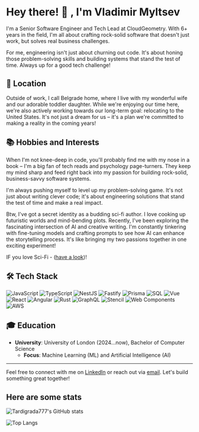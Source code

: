 # Hey there! 👋 , I'm Vladimir Myltsev

I'm a Senior Software Engineer and Tech Lead at CloudGeometry. With 6+ years in the field, I'm all about crafting rock-solid software that doesn't just work, but solves real business challenges.

For me, engineering isn't just about churning out code. It's about honing those problem-solving skills and building systems that stand the test of time. Always up for a good tech challenge!

## 📍 Location

Outside of work, I call Belgrade home, where I live with my wonderful wife and our adorable toddler daughter. While we're enjoying our time here, we're also actively working towards our long-term goal: relocating to the United States. It's not just a dream for us – it's a plan we're committed to making a reality in the coming years!

## 📚 Hobbies and Interests

When I'm not knee-deep in code, you'll probably find me with my nose in a book – I'm a big fan of tech reads and psychology page-turners. They keep my mind sharp and feed right back into my passion for building rock-solid, business-savvy software systems.

I'm always pushing myself to level up my problem-solving game. It's not just about writing clever code; it's about engineering solutions that stand the test of time and make a real impact.

Btw, I've got a secret identity as a budding sci-fi author. I love cooking up futuristic worlds and mind-bending plots. Recently, I've been exploring the fascinating intersection of AI and creative writing. I'm constantly tinkering with fine-tuning models and crafting prompts to see how AI can enhance the storytelling process. It's like bringing my two passions together in one exciting experiment!

IF you love Sci-Fi - ([have a look](https://www.amazon.com/gp/product/B0CQWM3Q9Z?ref_=dbs_m_mng_rwt_calw_tkin_0&storeType=ebooks))!

## 🛠️ Tech Stack

![JavaScript](https://img.shields.io/badge/-JavaScript-F7DF1E?style=flat&logo=JavaScript&logoColor=white)
![TypeScript](https://img.shields.io/badge/-TypeScript-3178C6?style=flat&logo=TypeScript&logoColor=white)
![NestJS](https://img.shields.io/badge/-NestJS-E0234E?style=flat&logo=NestJS&logoColor=white)
![Fastify](https://img.shields.io/badge/-Fastify-000000?style=flat&logo=Fastify&logoColor=white)
![Prisma](https://img.shields.io/badge/-Prisma-2D3748?style=flat&logo=Prisma&logoColor=white)
![SQL](https://img.shields.io/badge/-SQL-4479A1?style=flat&logo=MySQL&logoColor=white)
![Vue](https://img.shields.io/badge/-Vue-4FC08D?style=flat&logo=Vue.js&logoColor=white)
![React](https://img.shields.io/badge/-React-61DAFB?style=flat&logo=React&logoColor=white)
![Angular](https://img.shields.io/badge/-Angular-DD0031?style=flat&logo=Angular&logoColor=white)
![Rust](https://img.shields.io/badge/-Rust-000000?style=flat&logo=Rust&logoColor=white)
![GraphQL](https://img.shields.io/badge/-GraphQL-E10098?style=flat&logo=GraphQL&logoColor=white)
![Stencil](https://img.shields.io/badge/-Stencil-3333FF?style=flat&logo=Stencil.js&logoColor=white)
![Web Components](https://img.shields.io/badge/-Web%20Components-29ABE2?style=flat&logo=webcomponents.org&logoColor=white)
![AWS](https://img.shields.io/badge/-AWS-232F3E?style=flat&logo=Amazon-AWS&logoColor=white)

## 🎓 Education

- **University**: University of London (2024...now), Bachelor of Computer Science
  - **Focus**: Machine Learning (ML) and Artificial Intelligence (AI)
---

Feel free to connect with me on [LinkedIn](www.linkedin.com/in/vmyltsev) or reach out via [email](ntwrite@gmail.com). Let's build something great together!

## Here are some stats

![Tardigrada777's GitHub stats](https://github-readme-stats-nine-alpha-63.vercel.app/api?username=tardigrada777&show_icons=true&count_private=true&show=reviews,discussions_started,discussions_answered,prs_merged,prs_merged_percentage)

![Top Langs](https://github-readme-stats-nine-alpha-63.vercel.app/api/top-langs?username=tardigrada777&layout=compact&hide=HTML,Shell,CSS&exclude_repo=words_app,swapp,count_private=true&show=reviews,discussions_started,discussions_answered,prs_merged,prs_merged_percentage)


<!--
**Tardigrada777/tardigrada777** is a ✨ _special_ ✨ repository because its `README.md` (this file) appears on your GitHub profile.

Here are some ideas to get you started:

- 🔭 I’m currently working on ...
- 🌱 I’m currently learning ...
- 👯 I’m looking to collaborate on ...
- 🤔 I’m looking for help with ...
- 💬 Ask me about ...
- 📫 How to reach me: ...
- 😄 Pronouns: ...
- ⚡ Fun fact: ...
-->
